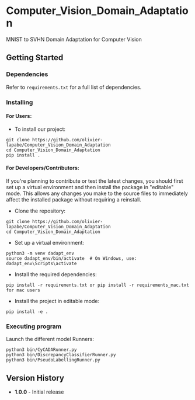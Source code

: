 # Computer_Vision_Domain_Adaptation
MNIST to SVHN Domain Adaptation for Computer Vision

## Getting Started

### Dependencies

Refer to `requirements.txt` for a full list of dependencies.

### Installing

#### For Users:

* To install our project: 

```
git clone https://github.com/olivier-lapabe/Computer_Vision_Domain_Adaptation
cd Computer_Vision_Domain_Adaptation
pip install .
```

#### For Developers/Contributors:

If you're planning to contribute or test the latest changes, you should first set up a virtual environment and then install the package in "editable" mode. This allows any changes you make to the source files to immediately affect the installed package without requiring a reinstall.

* Clone the repository:

```
git clone https://github.com/olivier-lapabe/Computer_Vision_Domain_Adaptation
cd Computer_Vision_Domain_Adaptation
```

* Set up a virtual environment:

```
python3 -m venv dadapt_env
source dadapt_env/bin/activate  # On Windows, use: dadapt_env\Scripts\activate
```

* Install the required dependencies:

```
pip install -r requirements.txt or pip install -r requirements_mac.txt for mac users
```

* Install the project in editable mode:

```
pip install -e . 
```

### Executing program

Launch the different model Runners:  
```
python3 bin/CyCADARunner.py
python3 bin/DiscrepancyClassifierRunner.py
python3 bin/PseudoLabellingRunner.py
```


## Version History

* **1.0.0** - Initial release